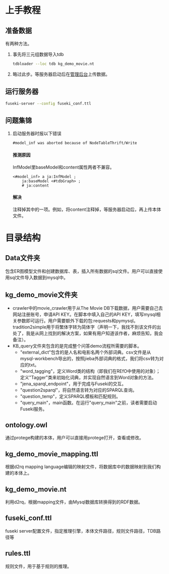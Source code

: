 # 上手教程
## 准备数据
有两种方法。
1. 事先将三元组数据导入tdb
    ```bash
    tdbloader --loc tdb kg_demo_movie.nt
    ```

2. 略过此步。等服务器启动后在[管理后台](localhost:3030)上传数据。

## 运行服务器
```bash
fuseki-server --config fuseki_conf.ttl
```

## 问题集锦
1. 启动服务器时报以下错误
    ```code
    #model_inf was aborted because of NodeTableThrift/Write
    ```
    #### 推测原因
    InfModel里baseModel和content属性两者不兼容。
    ```code
    <#model_inf> a ja:InfModel ;
        ja:baseModel <#tdbGraph> ;
        # ja:content
    ```
   #### 解决
   注释掉其中的一项。例如，将content注释掉，等服务器启动后，再上传本体文件。

# 目录结构
## Data文件夹
包含ER图模型文件和创建数据库、表，插入所有数据的sql文件。用户可以直接使用sql文件导入数据到mysql中。

## kg\_demo_movie文件夹
- crawler中的movie_crawler用于从The Movie DB下载数据，用户需要自己去网站注册账号，申请API KEY。在脚本中填入自己的API KEY，填写mysql相关参数即可运行。用户需要额外下载的包:requests和pymysql。tradition2simple用于将繁体字转为简体字（声明一下，我找不到该文件的出处了，我是从网上找到的解决方案，如果有用户知道该作者，麻烦告知，我会备注）。
- KB_query文件夹包含的是完成整个问答demo流程所需要的脚本。
	-  "external_dict"包含的是人名和电影名两个外部词典。csv文件是从mysql-workbench导出的，按照jieba外部词典的格式，我们将csv转为对应的txt。
	-  "word_tagging"，定义Word类的结构（即我们在REfO中使用的对象）；定义"Tagger"类来初始化词典，并实现自然语言到Word对象的方法。
	-  "jena\_sparql_endpoint"，用于完成与Fuseki的交互。
	-  "question2sparql"，将自然语言转为对应的SPARQL查询。
	-  "question_temp"，定义SPARQL模板和匹配规则。
	-  "query\_main"，main函数。在运行"query_main"之前，读者需要启动Fuseki服务。

## ontology.owl
通过protege构建的本体，用户可以直接用protege打开，查看或修改。

## kg\_demo\_movie_mapping.ttl
根据d2rq mapping language编辑的映射文件，将数据库中的数据映射到我们构建的本体上。

## kg\_demo_movie.nt
利用d2rq，根据mapping文件，由Mysql数据库转换得到的RDF数据。

## fuseki_conf.ttl
fuseki server配置文件，指定推理引擎，本体文件路径，规则文件路径，TDB路径等

## rules.ttl
规则文件，用于基于规则的推理。
